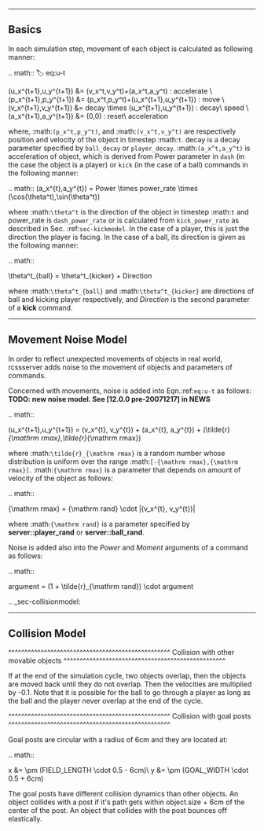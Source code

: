 --------------------------------------------------
Basics
--------------------------------------------------

In each simulation step, movement of each object is calculated as following manner:

.. math::
  :label: eq:u-t

   (u_x^{t+1},u_y^{t+1}) &= (v_x^t,v_y^t)+(a_x^t,a_y^t) : accelerate \\
   (p_x^{t+1},p_y^{t+1}) &= (p_x^t,p_y^t)+(u_x^{t+1},u_y^{t+1}) : move \\
   (v_x^{t+1},v_y^{t+1}) &= decay \times (u_x^{t+1},u_y^{t+1}) : decay\ speed \\
   (a_x^{t+1},a_y^{t+1}) &= (0,0) : reset\ acceleration

where, :math:`(p_x^t,p_y^t)`, and :math:`(v_x^t,v_y^t)` are respectively position
and velocity of the object in timestep :math:`t`. decay is a decay parameter
specified by ``ball_decay`` or ``player_decay``. :math:`(a_x^t,a_y^t)` is
acceleration of object, which is derived from Power parameter in ``dash``
(in the case the object is a player) or ``kick`` (in the case of a ball)
commands in the following manner:

.. math::
  (a_x^{t},a_y^{t}) = Power \times power\_rate \times (\cos(\theta^t),\sin(\theta^t))

where :math:`\theta^t` is the direction of the object in timestep :math:`t` and
power_rate is ``dash_power_rate`` or is calculated from ``kick_power_rate``
as described in Sec. :ref:`sec-kickmodel`.
In the case of a player, this is just the direction the player is facing.
In the case of a ball, its direction is given as the following manner:

.. math::

  \theta^t_{ball} = \theta^t_{kicker} + Direction

where :math:`\theta^t_{ball}` and :math:`\theta^t_{kicker}` are directions of
ball and kicking player respectively, and *Direction* is the second parameter
of a **kick** command.


--------------------------------------------------
Movement Noise Model
--------------------------------------------------

In order to reflect unexpected movements of objects in real world,
rcssserver adds noise to the movement of objects and parameters of commands.

Concerned with movements,
noise is added into Eqn.:ref:`eq:u-t` as follows:
**TODO: new noise model. See [12.0.0 pre-20071217] in NEWS**

.. math::

  (u_x^{t+1},u_y^{t+1}) = (v_x^{t}, v_y^{t}) + (a_x^{t}, a_y^{t}) + (\tilde{r}_{\mathrm rmax},\tilde{r}_{\mathrm rmax})

where :math:`\tilde{r}_{\mathrm rmax}` is a random number whose distribution
is uniform over the range :math:`[-{\mathrm rmax},{\mathrm rmax}]`.
:math:`{\mathrm rmax}` is a parameter that depends on amount of velocity
of the object as follows:

.. math::

  {\mathrm rmax} = {\mathrm rand} \cdot |(v_x^{t}, v_y^{t})|

where :math:`{\mathrm rand}` is a parameter specified by **server::player_rand**
or **server::ball_rand**.

Noise is added also into the *Power* and *Moment* arguments of a
command as follows:

.. math::

  argument = (1 + \tilde{r}_{\mathrm rand}) \cdot argument


.. _sec-collisionmodel:

--------------------------------------------------
Collision Model
--------------------------------------------------

^^^^^^^^^^^^^^^^^^^^^^^^^^^^^^^^^^^^^^^^^^^^^^^^^^
Collision with other movable objects
^^^^^^^^^^^^^^^^^^^^^^^^^^^^^^^^^^^^^^^^^^^^^^^^^^

If at the end of the simulation cycle, two objects overlap, then the
objects are moved back until they do not overlap.
Then the velocities are multiplied by -0.1.
Note that it is possible for the ball to go through a player as long
as the ball and the player never overlap at the end of the cycle.

^^^^^^^^^^^^^^^^^^^^^^^^^^^^^^^^^^^^^^^^^^^^^^^^^^
Collision with goal posts
^^^^^^^^^^^^^^^^^^^^^^^^^^^^^^^^^^^^^^^^^^^^^^^^^^

Goal posts are circular with a radius of 6cm and they are located at:

.. math::

  x &= \pm (FIELD\_LENGTH \cdot 0.5 - 6cm)\\
  y &= \pm (GOAL\_WIDTH \cdot 0.5 + 6cm)

The goal posts have different collision dynamics than other
objects. An object collides with a post if it's path gets within
object.size + 6cm of the center of the post. An object that
collides with the post bounces off elastically.
